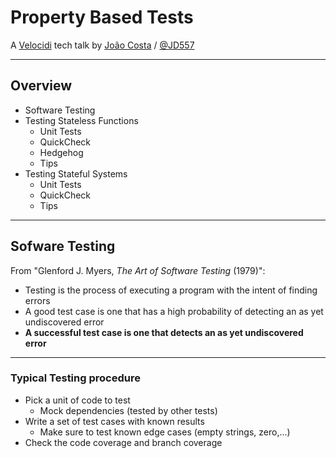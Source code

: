 # Property Based Tests

A [Velocidi](http://velocidi.com) tech talk by [João Costa](http://joaocosta.eu) / [\@JD557](https://twitter.com/JD557)

---

## Overview

  - Software Testing
  - Testing Stateless Functions
    - Unit Tests
    - QuickCheck
    - Hedgehog
    - Tips
  - Testing Stateful Systems
    - Unit Tests
    - QuickCheck
    - Tips

---

## Sofware Testing

  From "Glenford J. Myers, *The Art of Software Testing* (1979)":

  - Testing is the process of executing a program with the intent of finding errors
  - A good test case is one that has a high probability of detecting an as yet undiscovered error
  - **A successful test case is one that detects an as yet undiscovered error**

---

### Typical Testing procedure

  - Pick a unit of code to test
    - Mock dependencies (tested by other tests)
  - Write a set of test cases with known results
    - Make sure to test known edge cases (empty strings, zero,...)
  - Check the code coverage and branch coverage


